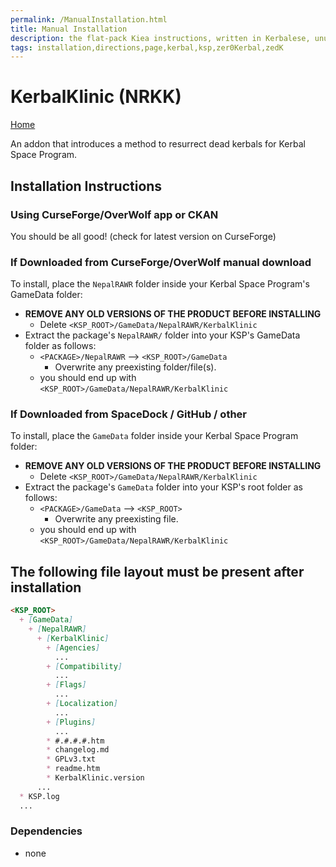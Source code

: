 ```yaml
---
permalink: /ManualInstallation.html
title: Manual Installation
description: the flat-pack Kiea instructions, written in Kerbalese, unusally present
tags: installation,directions,page,kerbal,ksp,zer0Kerbal,zedK
---
```


<!-- ManualInstallation.md v1.1.7.0
KerbalKlinic (NRKK) created: 01 Oct 2019
updated: 18 Apr 2022 -->

<!-- based upon work by Lisias -->

# KerbalKlinic (NRKK)

[Home](./index.md)

An addon that introduces a method to resurrect dead kerbals for Kerbal Space Program.

## Installation Instructions

### Using CurseForge/OverWolf app or CKAN

You should be all good! (check for latest version on CurseForge)

### If Downloaded from CurseForge/OverWolf manual download

To install, place the `NepalRAWR` folder inside your Kerbal Space Program's GameData folder:

* **REMOVE ANY OLD VERSIONS OF THE PRODUCT BEFORE INSTALLING**
  * Delete `<KSP_ROOT>/GameData/NepalRAWR/KerbalKlinic`
* Extract the package's `NepalRAWR/` folder into your KSP's GameData folder as follows:
  * `<PACKAGE>/NepalRAWR` --> `<KSP_ROOT>/GameData`
    * Overwrite any preexisting folder/file(s).
  * you should end up with `<KSP_ROOT>/GameData/NepalRAWR/KerbalKlinic`

### If Downloaded from SpaceDock / GitHub / other

To install, place the `GameData` folder inside your Kerbal Space Program folder:

* **REMOVE ANY OLD VERSIONS OF THE PRODUCT BEFORE INSTALLING**
  * Delete `<KSP_ROOT>/GameData/NepalRAWR/KerbalKlinic`
* Extract the package's `GameData` folder into your KSP's root folder as follows:
  * `<PACKAGE>/GameData` --> `<KSP_ROOT>`
    * Overwrite any preexisting file.
  * you should end up with `<KSP_ROOT>/GameData/NepalRAWR/KerbalKlinic`

## The following file layout must be present after installation

```markdown
<KSP_ROOT>
  + [GameData]
    + [NepalRAWR]
      + [KerbalKlinic]
        + [Agencies]
          ...
        + [Compatibility]
          ...
        + [Flags]
          ...
        + [Localization]
          ...
        + [Plugins]
          ...
        * #.#.#.#.htm
        * changelog.md
        * GPLv3.txt
        * readme.htm
        * KerbalKlinic.version
      ...
  * KSP.log
  ...
```

### Dependencies

* none
